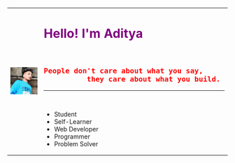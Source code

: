 
<center>
 
 <table cellspacing="80">
 <tr>
 <td>
 <img class="aditya" src="aditya.jpg" width="250px" alt="Aditya's Pic">
 </td>


<td>
<div>
<h1 style = "color: Purple; ">Hello! I'm Aditya </h1> <br>
</div>
<div>
<h3 style="color: Red"; >
<pre>People don't care about what you say,
          they care about what you build. </pre>
</h3>
</div>
<hr>
<br>
<div>
<ul>
<li>Student </li>
<li>Self-Learner</li>
<li>Web Developer  </li>
<li>Programmer</li>
<li>Problem Solver</li>
</ul>
</div>

</td>
</tr>
</table>
</center>
